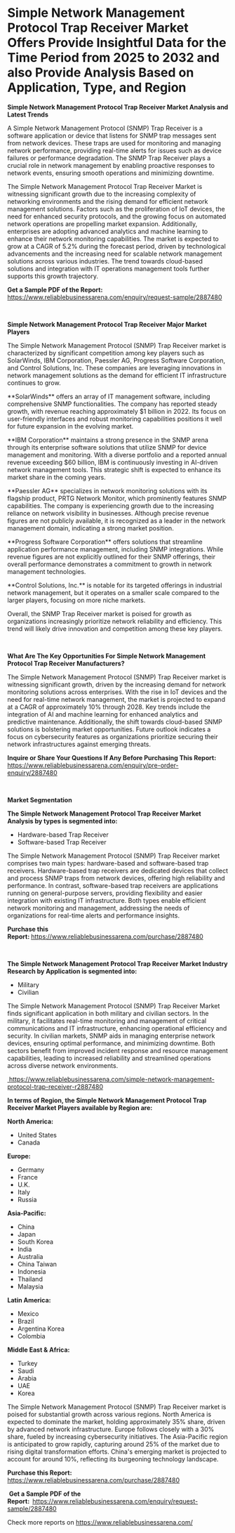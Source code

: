 <p><h1>Simple Network Management Protocol Trap Receiver Market Offers Provide Insightful Data for the Time Period from 2025 to 2032 and also Provide Analysis Based on Application, Type, and Region</h1></p><p><strong>Simple Network Management Protocol Trap Receiver Market Analysis and Latest Trends</strong></p>
<p><p>A Simple Network Management Protocol (SNMP) Trap Receiver is a software application or device that listens for SNMP trap messages sent from network devices. These traps are used for monitoring and managing network performance, providing real-time alerts for issues such as device failures or performance degradation. The SNMP Trap Receiver plays a crucial role in network management by enabling proactive responses to network events, ensuring smooth operations and minimizing downtime.</p><p>The Simple Network Management Protocol Trap Receiver Market is witnessing significant growth due to the increasing complexity of networking environments and the rising demand for efficient network management solutions. Factors such as the proliferation of IoT devices, the need for enhanced security protocols, and the growing focus on automated network operations are propelling market expansion. Additionally, enterprises are adopting advanced analytics and machine learning to enhance their network monitoring capabilities. The market is expected to grow at a CAGR of 5.2% during the forecast period, driven by technological advancements and the increasing need for scalable network management solutions across various industries. The trend towards cloud-based solutions and integration with IT operations management tools further supports this growth trajectory.</p></p>
<p><strong>Get a Sample PDF of the Report:&nbsp;</strong> <a href="https://www.reliablebusinessarena.com/enquiry/request-sample/2887480?utm_campaign=1841&utm_medium=2&utm_source=Github&utm_content=ia&utm_term=14032025&utm_id=simple-network-management-protocol-trap-receiver">https://www.reliablebusinessarena.com/enquiry/request-sample/2887480</a></p>
<p>&nbsp;</p>
<p><strong>Simple Network Management Protocol Trap Receiver Major Market Players</strong></p>
<p><p>The Simple Network Management Protocol (SNMP) Trap Receiver market is characterized by significant competition among key players such as SolarWinds, IBM Corporation, Paessler AG, Progress Software Corporation, and Control Solutions, Inc. These companies are leveraging innovations in network management solutions as the demand for efficient IT infrastructure continues to grow.</p><p>**SolarWinds** offers an array of IT management software, including comprehensive SNMP functionalities. The company has reported steady growth, with revenue reaching approximately $1 billion in 2022. Its focus on user-friendly interfaces and robust monitoring capabilities positions it well for future expansion in the evolving market.</p><p>**IBM Corporation** maintains a strong presence in the SNMP arena through its enterprise software solutions that utilize SNMP for device management and monitoring. With a diverse portfolio and a reported annual revenue exceeding $60 billion, IBM is continuously investing in AI-driven network management tools. This strategic shift is expected to enhance its market share in the coming years.</p><p>**Paessler AG** specializes in network monitoring solutions with its flagship product, PRTG Network Monitor, which prominently features SNMP capabilities. The company is experiencing growth due to the increasing reliance on network visibility in businesses. Although precise revenue figures are not publicly available, it is recognized as a leader in the network management domain, indicating a strong market position.</p><p>**Progress Software Corporation** offers solutions that streamline application performance management, including SNMP integrations. While revenue figures are not explicitly outlined for their SNMP offerings, their overall performance demonstrates a commitment to growth in network management technologies.</p><p>**Control Solutions, Inc.** is notable for its targeted offerings in industrial network management, but it operates on a smaller scale compared to the larger players, focusing on more niche markets.</p><p>Overall, the SNMP Trap Receiver market is poised for growth as organizations increasingly prioritize network reliability and efficiency. This trend will likely drive innovation and competition among these key players.</p></p>
<p>&nbsp;</p>
<p><strong>What Are The Key Opportunities For Simple Network Management Protocol Trap Receiver Manufacturers?</strong></p>
<p><p>The Simple Network Management Protocol (SNMP) Trap Receiver market is witnessing significant growth, driven by the increasing demand for network monitoring solutions across enterprises. With the rise in IoT devices and the need for real-time network management, the market is projected to expand at a CAGR of approximately 10% through 2028. Key trends include the integration of AI and machine learning for enhanced analytics and predictive maintenance. Additionally, the shift towards cloud-based SNMP solutions is bolstering market opportunities. Future outlook indicates a focus on cybersecurity features as organizations prioritize securing their network infrastructures against emerging threats.</p></p>
<p><strong>Inquire or Share Your Questions If Any Before Purchasing This Report:</strong> <a href="https://www.reliablebusinessarena.com/enquiry/pre-order-enquiry/2887480?utm_campaign=1841&utm_medium=2&utm_source=Github&utm_content=ia&utm_term=14032025&utm_id=simple-network-management-protocol-trap-receiver">https://www.reliablebusinessarena.com/enquiry/pre-order-enquiry/2887480</a></p>
<p>&nbsp;</p>
<p><strong>Market Segmentation</strong></p>
<p><strong>The Simple Network Management Protocol Trap Receiver Market Analysis by types is segmented into:</strong></p>
<p><ul><li> Hardware-based Trap Receiver</li><li>Software-based Trap Receiver </li></ul></p>
<p><p>The Simple Network Management Protocol (SNMP) Trap Receiver market comprises two main types: hardware-based and software-based trap receivers. Hardware-based trap receivers are dedicated devices that collect and process SNMP traps from network devices, offering high reliability and performance. In contrast, software-based trap receivers are applications running on general-purpose servers, providing flexibility and easier integration with existing IT infrastructure. Both types enable efficient network monitoring and management, addressing the needs of organizations for real-time alerts and performance insights.</p></p>
<p><strong>Purchase this Report:&nbsp;</strong><a href="https://www.reliablebusinessarena.com/purchase/2887480?utm_campaign=1841&utm_medium=2&utm_source=Github&utm_content=ia&utm_term=14032025&utm_id=simple-network-management-protocol-trap-receiver">https://www.reliablebusinessarena.com/purchase/2887480</a></p>
<p>&nbsp;</p>
<p><strong>The Simple Network Management Protocol Trap Receiver Market Industry Research by Application is segmented into:</strong></p>
<p><ul><li> Military</li><li>Civilian </li></ul></p>
<p><p>The Simple Network Management Protocol (SNMP) Trap Receiver Market finds significant application in both military and civilian sectors. In the military, it facilitates real-time monitoring and management of critical communications and IT infrastructure, enhancing operational efficiency and security. In civilian markets, SNMP aids in managing enterprise network devices, ensuring optimal performance, and minimizing downtime. Both sectors benefit from improved incident response and resource management capabilities, leading to increased reliability and streamlined operations across diverse network environments.</p></p>
<p><a href="https://www.reliablebusinessarena.com/simple-network-management-protocol-trap-receiver-r2887480?utm_campaign=1841&utm_medium=2&utm_source=Github&utm_content=ia&utm_term=14032025&utm_id=simple-network-management-protocol-trap-receiver">&nbsp;https://www.reliablebusinessarena.com/simple-network-management-protocol-trap-receiver-r2887480</a></p>
<p><strong>In terms of Region, the Simple Network Management Protocol Trap Receiver Market Players available by Region are:</strong></p>
<p>
    <p> <strong> North America: </strong>
        <ul>
            <li>United States</li>
            <li>Canada</li>
        </ul>
        </p> 
    <p> <strong> Europe: </strong>
        <ul>
            <li>Germany</li>
            <li>France</li>
            <li>U.K.</li>
            <li>Italy</li>
            <li>Russia</li>
        </ul>
        </p> 
    <p> <strong> Asia-Pacific: </strong>
        <ul>
            <li>China</li>
            <li>Japan</li>
            <li>South Korea</li>
            <li>India</li>
            <li>Australia</li>
            <li>China Taiwan</li>
            <li>Indonesia</li>
            <li>Thailand</li>
            <li>Malaysia</li>
        </ul>
        </p> 
    <p> <strong> Latin America: </strong>
        <ul>
            <li>Mexico</li>
            <li>Brazil</li>
            <li>Argentina Korea</li>
            <li>Colombia</li>
        </ul>
        </p> 
    <p> <strong> Middle East & Africa: </strong>
        <ul>
            <li>Turkey</li>
            <li>Saudi</li>
            <li>Arabia</li>
            <li>UAE</li>
            <li>Korea</li>
        </ul>
    </p>
    </p>
<p><p>The Simple Network Management Protocol (SNMP) Trap Receiver market is poised for substantial growth across various regions. North America is expected to dominate the market, holding approximately 35% share, driven by advanced network infrastructure. Europe follows closely with a 30% share, fueled by increasing cybersecurity initiatives. The Asia-Pacific region is anticipated to grow rapidly, capturing around 25% of the market due to rising digital transformation efforts. China's emerging market is projected to account for around 10%, reflecting its burgeoning technology landscape.</p></p>
<p><strong>Purchase this Report: </strong><a href="https://www.reliablebusinessarena.com/purchase/2887480?utm_campaign=1841&utm_medium=2&utm_source=Github&utm_content=ia&utm_term=14032025&utm_id=simple-network-management-protocol-trap-receiver">https://www.reliablebusinessarena.com/purchase/2887480</a></p>
<p>&nbsp;<strong>Get a Sample PDF of the Report:&nbsp;&nbsp;</strong><a href="https://www.reliablebusinessarena.com/enquiry/request-sample/2887480?utm_campaign=1841&utm_medium=2&utm_source=Github&utm_content=ia&utm_term=14032025&utm_id=simple-network-management-protocol-trap-receiver">https://www.reliablebusinessarena.com/enquiry/request-sample/2887480</a></p>
<p><strong></strong></p>
<p>Check more reports on <a href="https://www.reliablebusinessarena.com/?utm_campaign=1841&utm_medium=2&utm_source=Github&utm_content=ia&utm_term=14032025&utm_id=simple-network-management-protocol-trap-receiver">https://www.reliablebusinessarena.com/</a></p>